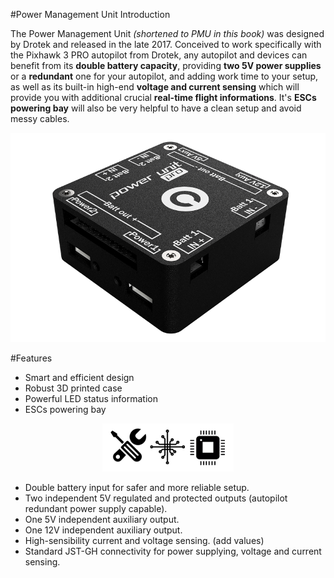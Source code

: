 #Power Management Unit Introduction

The Power Management Unit _(shortened to PMU in this book)_ was designed by Drotek and released in the late 2017. Conceived to work specifically with the Pixhawk 3 PRO autopilot from Drotek, any autopilot and devices can benefit from its **double battery capacity**, providing **two 5V power supplies** or a **redundant** one for your autopilot, and adding work time to your setup, as well as its built-in high-end **voltage and current sensing** which will provide you with additional crucial **real-time flight informations**. It's **ESCs powering bay** will also be very helpful to have a clean setup and avoid messy cables.

<p align="center">
  <img src="./images/pmu3d.png?raw=true" alt="PMU 3D Model"/>
</p>

#Features

- Smart and efficient design
- Robust 3D printed case
- Powerful LED status information
- ESCs powering bay

<p align="center">
  <img src="./images/ico1.png?raw=true" alt="Hardware"/>
</p>

- Double battery input for safer and more reliable setup.
- Two independent 5V regulated and protected outputs (autopilot redundant power supply capable).
- One 5V independent auxiliary output.
- One 12V independent auxiliary output.
- High-sensibility current and voltage sensing. (add values)
- Standard JST-GH connectivity for power supplying, voltage and current sensing.
